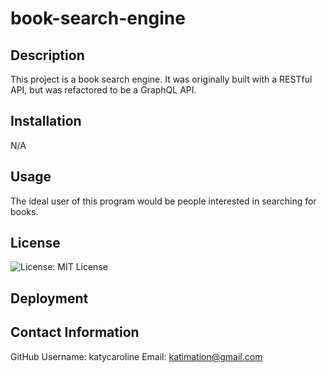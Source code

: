 # book-search-engine

## Description
This project is a book search engine. It was originally built with a RESTful API, but was refactored to be a GraphQL API.

## Installation
N/A

## Usage
The ideal user of this program would be people interested in searching for books. 

## License
![License: MIT License](https://img.shields.io/badge/License-MIT-red)

## Deployment

## Contact Information
GitHub Username: katycaroline
Email: katimation@gmail.com